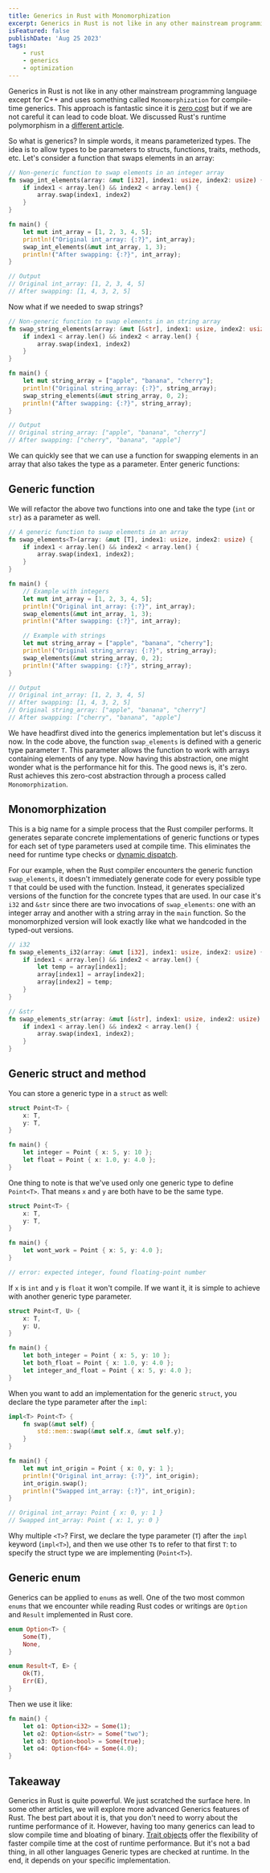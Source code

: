 ```yaml
---
title: Generics in Rust with Monomorphization
excerpt: Generics in Rust is not like in any other mainstream programming language except for C++ and uses something called Monomorphization. This approach is fantastic since it is basically zero cost.
isFeatured: false
publishDate: 'Aug 25 2023'
tags:
    - rust
    - generics
    - optimization
---
```


Generics in Rust is not like in any other mainstream programming language except for C++ and uses something called `Monomorphization` for compile-time generics. This approach is fantastic since it is [zero cost](https://joker666.github.io/blog/2023-08-06-zero-cost-abstraction-rust) but if we are not careful it can lead to code bloat. We discussed Rust's runtime polymorphism in a [different article](https://www.hasanrafi.com/articles/what-is-dyn-in-rust-and-how-it-powers-polymorphism).

So what is generics? In simple words, it means parameterized types. The idea is to allow types to be parameters to structs, functions, traits, methods, etc. Let's consider a function that swaps elements in an array:

```rust
// Non-generic function to swap elements in an integer array
fn swap_int_elements(array: &mut [i32], index1: usize, index2: usize) {
    if index1 < array.len() && index2 < array.len() {
        array.swap(index1, index2)
    }
}

fn main() {
    let mut int_array = [1, 2, 3, 4, 5];
    println!("Original int_array: {:?}", int_array);
    swap_int_elements(&mut int_array, 1, 3);
    println!("After swapping: {:?}", int_array);
}

// Output
// Original int_array: [1, 2, 3, 4, 5]
// After swapping: [1, 4, 3, 2, 5]
```

Now what if we needed to swap strings?

```rust
// Non-generic function to swap elements in an string array
fn swap_string_elements(array: &mut [&str], index1: usize, index2: usize) {
    if index1 < array.len() && index2 < array.len() {
        array.swap(index1, index2)
    }
}

fn main() {
    let mut string_array = ["apple", "banana", "cherry"];
    println!("Original string_array: {:?}", string_array);
    swap_string_elements(&mut string_array, 0, 2);
    println!("After swapping: {:?}", string_array);
}

// Output
// Original string_array: ["apple", "banana", "cherry"]
// After swapping: ["cherry", "banana", "apple"]
```

We can quickly see that we can use a function for swapping elements in an array that also takes the type as a parameter. Enter generic functions:

## Generic function

We will refactor the above two functions into one and take the type (`int` or `str`) as a parameter as well.

```rust
// A generic function to swap elements in an array
fn swap_elements<T>(array: &mut [T], index1: usize, index2: usize) {
    if index1 < array.len() && index2 < array.len() {
        array.swap(index1, index2);
    }
}

fn main() {
    // Example with integers
    let mut int_array = [1, 2, 3, 4, 5];
    println!("Original int_array: {:?}", int_array);
    swap_elements(&mut int_array, 1, 3);
    println!("After swapping: {:?}", int_array);

    // Example with strings
    let mut string_array = ["apple", "banana", "cherry"];
    println!("Original string_array: {:?}", string_array);
    swap_elements(&mut string_array, 0, 2);
    println!("After swapping: {:?}", string_array);
}

// Output
// Original int_array: [1, 2, 3, 4, 5]
// After swapping: [1, 4, 3, 2, 5]
// Original string_array: ["apple", "banana", "cherry"]
// After swapping: ["cherry", "banana", "apple"]
```

We have headfirst dived into the generics implementation but let's discuss it now. In the code above, the function `swap_elements` is defined with a generic type parameter `T`. This parameter allows the function to work with arrays containing elements of any type. Now having this abstraction, one might wonder what is the performance hit for this. The good news is, it's zero. Rust achieves this zero-cost abstraction through a process called `Monomorphization`.

## Monomorphization

This is a big name for a simple process that the Rust compiler performs. It generates separate concrete implementations of generic functions or types for each set of type parameters used at compile time. This eliminates the need for runtime type checks or [dynamic dispatch](https://www.hasanrafi.com/articles/what-is-dyn-in-rust-and-how-it-powers-polymorphism).

For our example, when the Rust compiler encounters the generic function `swap_elements`, it doesn't immediately generate code for every possible type `T` that could be used with the function. Instead, it generates specialized versions of the function for the concrete types that are used. In our case it's `i32` and `&str` since there are two invocations of `swap_elements`: one with an integer array and another with a string array in the `main` function. So the monomorphized version will look exactly like what we handcoded in the typed-out versions.

```rust
// i32
fn swap_elements_i32(array: &mut [i32], index1: usize, index2: usize) {
    if index1 < array.len() && index2 < array.len() {
        let temp = array[index1];
        array[index1] = array[index2];
        array[index2] = temp;
    }
}

// &str
fn swap_elements_str(array: &mut [&str], index1: usize, index2: usize) {
    if index1 < array.len() && index2 < array.len() {
        array.swap(index1, index2);
    }
}
```

## Generic struct and method

You can store a generic type in a `struct` as well:

```rust
struct Point<T> {
    x: T,
    y: T,
}

fn main() {
    let integer = Point { x: 5, y: 10 };
    let float = Point { x: 1.0, y: 4.0 };
}
```

One thing to note is that we've used only one generic type to define `Point<T>`. That means `x` and `y` are both have to be the same type.

```rust
struct Point<T> {
    x: T,
    y: T,
}

fn main() {
    let wont_work = Point { x: 5, y: 4.0 };
}

// error: expected integer, found floating-point number
```

If `x` is `int` and `y` is `float` it won't compile. If we want it, it is simple to achieve with another generic type parameter.

```rust
struct Point<T, U> {
    x: T,
    y: U,
}

fn main() {
    let both_integer = Point { x: 5, y: 10 };
    let both_float = Point { x: 1.0, y: 4.0 };
    let integer_and_float = Point { x: 5, y: 4.0 };
}
```

When you want to add an implementation for the generic `struct`, you declare the type parameter after the `impl`:

```rust
impl<T> Point<T> {
    fn swap(&mut self) {
        std::mem::swap(&mut self.x, &mut self.y);
    }
}

fn main() {
    let mut int_origin = Point { x: 0, y: 1 };
    println!("Original int_array: {:?}", int_origin);
    int_origin.swap();
    println!("Swapped int_array: {:?}", int_origin);
}

// Original int_array: Point { x: 0, y: 1 }
// Swapped int_array: Point { x: 1, y: 0 }
```

Why multiple `<T>`? First, we declare the type parameter (`T`) after the `impl` keyword (`impl<T>`), and then we use other `T`s to refer to that first `T`: to specify the struct type we are implementing (`Point<T>`).

## Generic enum

Generics can be applied to `enums` as well. One of the two most common `enums` that we encounter while reading Rust codes or writings are `Option` and `Result` implemented in Rust core.

```rust
enum Option<T> {
    Some(T),
    None,
}

enum Result<T, E> {
    Ok(T),
    Err(E),
}
```

Then we use it like:

```rust
fn main() {
    let o1: Option<i32> = Some(1);
    let o2: Option<&str> = Some("two");
    let o3: Option<bool> = Some(true);
    let o4: Option<f64> = Some(4.0);
}
```

## Takeaway

Generics in Rust is quite powerful. We just scratched the surface here. In some other articles, we will explore more advanced Generics features of Rust. The best part about it is, that you don't need to worry about the runtime performance of it. However, having too many generics can lead to slow compile time and bloating of binary. [Trait objects](https://www.hasanrafi.com/articles/what-is-dyn-in-rust-and-how-it-powers-polymorphism) offer the flexibility of faster compile time at the cost of runtime performance. But it's not a bad thing, in all other languages Generic types are checked at runtime. In the end, it depends on your specific implementation.
